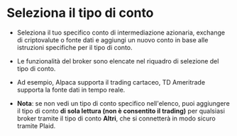 # **Seleziona il tipo di conto**

- Seleziona il tuo specifico conto di intermediazione azionaria, exchange di criptovalute o fonte dati e aggiungi un nuovo conto in base alle istruzioni specifiche per il tipo di conto.
- Le funzionalità del broker sono elencate nel riquadro di selezione del tipo di conto.
- Ad esempio, Alpaca supporta il trading cartaceo, TD Ameritrade supporta la fonte dati in tempo reale.

- **Nota**: se non vedi un tipo di conto specifico nell'elenco, puoi aggiungere il tipo di conto **di sola lettura (non è consentito il trading)** per qualsiasi broker tramite il tipo di conto **Altri**, che si connetterà in modo sicuro tramite Plaid.
